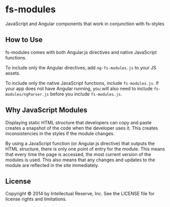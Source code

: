 fs-modules
=============

JavaScript and Angular components that work in conjunction with fs-styles

## How to Use

fs-modules comes with both Angular.js directives and native JavaScript functions. 

To include only the Angular directives, add `ng-fs-modules.js` to your JS assets. 

To include only the native JavaScript functions, include `fs-modules.js`. If your app does not have Angular running, you will also need to include `fs-modules/ngParser.js` before you include `fs-modules.js`.

## Why JavaScript Modules

Displaying static HTML structure that developers can copy and paste creates a snapshot of the code when the developer uses it. This creates inconsistencies in the styles if the module changes.

By using a JavaScript function (or Angular.js directive) that outputs the HTML structure, there is only one point of entry for the module. This means that every time the page is accessed, the most current version of the modules is used. This also means that any changes and updates to the module are reflected in the site immediately. 

## License
Copyright © 2014 by Intellectual Reserve, Inc. See the LICENSE file for license rights and limitations.
